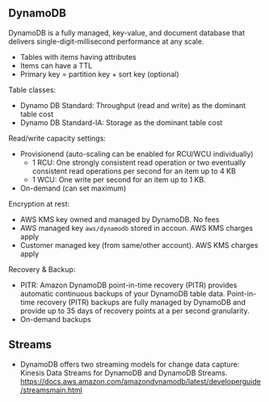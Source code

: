 ## DynamoDB

DynamoDB is a fully managed, key-value, and document database that delivers single-digit-millisecond performance at any scale. 

* Tables with items having attributes
* Items can have a TTL
* Primary key = partition key + sort key (optional)

Table classes:
* Dynamo DB Standard: Throughput (read and write) as the dominant table cost
* Dynamo DB Standard-IA: Storage as the dominant table cost

Read/write capacity settings:
* Provisionend (auto-scaling can be enabled for RCU/WCU individually)
  * 1 RCU: One strongly consistent read operation or two eventually consistent read operations per second for an item up to 4 KB 
  * 1 WCU: One write per second for an item up to 1 KB.
* On-demand (can set maximum)

Encryption at rest:
* AWS KMS key owned and managed by DynamoDB. No fees
* AWS managed key `aws/dynamodb` stored in accoun. AWS KMS charges apply
* Customer managed key (from same/other account). AWS KMS charges apply

Recovery & Backup:
* PITR: Amazon DynamoDB point-in-time recovery (PITR) provides automatic continuous backups of your DynamoDB table data. Point-in-time recovery (PITR) backups are fully managed by DynamoDB and provide up to 35 days of recovery points at a per second granularity. 
* On-demand backups

## Streams

* DynamoDB offers two streaming models for change data capture: Kinesis Data Streams for DynamoDB and DynamoDB Streams.
https://docs.aws.amazon.com/amazondynamodb/latest/developerguide/streamsmain.html